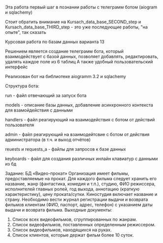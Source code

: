 Эта работа первый шаг в познании работы с телеграмм ботом (aiogram и sqlachemy)

Стоит обратить внимание на Kursach_data_base_SECOND_step и Kursach_data_base_THIRD_step - это уже последующие работы, "на опыте", так сказать


Курсовая работа по базам данных варианта 13

Решением является создание телеграмм бота, который взаимодействует с базой данных, позволяет добавлять, редактировать, удалять каждое поле из 6 таблиц А также удобный пользовательский интерфейс

Реализован бот на библиотеке aiogramm 3.2 и sqlachemy

Структура бота:

run - файл отвечающий за запуск бота

models - описание базы данных, добавление асинхронного контекста для взамойдействия с данными

handlers - файл реагирующий на взаимодействия с ботом от действий пользователя

admin - файл реагирующий на взаимодейтсвие с ботом от действия администратора (в т.ч. и выход отчётов)

reuests и requests_a - файлы для запросов к базе данных

keyboards - файл для создания различных инлайн клавиатур с данными из бд

  Задание: БД «Видео-прокат»
Организация имеет фильмы, предоставляемые на прокат. Для каждого фильма следует хранить его 
название, жанр (фантастика, комедия и т.п.), студию, ФИО режиссера, исполнителей главных ролей, 
год выхода, аннотацию (краткую характеристику), цену проката/сутки. Киностудия включает название 
и страну. Необходимо вести журнал регистрации выдачи и возврата фильмов клиентам (ФИО, 
паспорт, адрес, телефон) с указанием даты выдачи и возврата фильма.
  Выходные документы:
1. Список всех видеофильмов, сгруппированных по жанрам.
2. Список видеофильмов, поставленных определенным режиссером.
3. Список видеофильмов, находящихся на руках.
4. Список клиентов, которые держат фильм более 10 суток.
